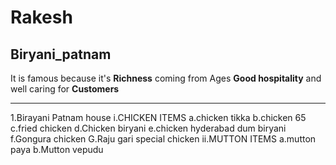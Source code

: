 # Rakesh
## Biryani_patnam
It is famous because it's **Richness** coming from Ages
**Good hospitality** and well caring for **Customers**

<!--orderred list-->
-----
1.Birayani Patnam house
  i.CHICKEN ITEMS
    a.chicken tikka
    b.chicken 65
    c.fried chicken
    d.Chicken biryani
    e.chicken hyderabad dum biryani
    f.Gongura chicken
    G.Raju gari special chicken
  ii.MUTTON ITEMS
    a.mutton paya
    b.Mutton vepudu

